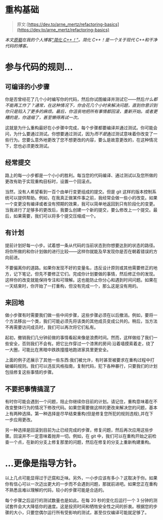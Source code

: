 # 重构基础

> 原文:[https://dev.to/arne_mertz/refactoring-basics](https://dev.to/arne_mertz/refactoring-basics)

*本文[原载](https://arne-mertz.de/2017/02/refactoring-basics/)在我的个人博客[“简化 C++！”](https://arne-mertz.de)。简化 C++！是一个关于现代 C++和干净代码的博客。*

# 参与代码的规则...

## 可编译的小步骤

你是否曾经花了几个小时编写你的代码，然后你试图编译并测试它——然后*什么都不能再工作了？通常，在这种情况下，你会花几个小时来解决问题，直到你意识到你只是陷入了更多的麻烦。最后，你沮丧地把所有事情都回滚，重新开始。或者更糟的是，你退缩了，甚至懒得再试一次。*

这就是为什么重构最好在小步骤中完成，每个步骤都要编译并通过测试。你可能会问，为什么要通过测试。你想要通过测试，因为*而不是*通过测试意味着你改变了一些行为。您要么意外地更改了您不想更改的内容，要么是故意更改的，在这种情况下，您也必须更改测试。

## 经常提交

路上的每一小步都是一个小小的胜利。每当您的代码编译、通过测试以及您所做的更改有助于实现重构目标时，设置一个回滚点。

当然，没有人希望看到一百个由单行变更组成的提交。但是 git 这样的版本控制系统可以提供帮助。例如，在我真正做某件事之前，我经常会做一些小的改变。如果一个变更没有编译或者没有预期的效果，我可以简单地返回到只有阶段化的变更。当我进行了足够多的更改后，我要么创建一个新的提交，要么修改上一个提交。最后，如果需要，我们可以将多个提交压缩成一个。

## 有计划

提前计划好每一小步。试着想一条从代码的当前状态到你想要达到的状态的路径。将你所做的和你计划做的进行比较——这样你就能及早发现你是否在朝着错误的方向前进。

不要偏离你的道路。如果你发现不好的变量名，违反设计原则或其他需要修正的地方，记下笔记，但先不要修正它们。完成你计划要做的事情，然后修正你的发现。这样你的改变就能保持专注和可理解。这也能防止你分心和遇到时间问题。如果在一天结束时，你开始了一打重构，但没有完成一个，那么这是没有用的。

## 来回地

做小步骤有时需要我们做一些中间步骤，这些步骤必须在以后撤消。例如，要将一个方法移出一个类，我们可能必须先将该类的其他成员变成公共的。稍后，当方法不再需要访问成员时，我们可以再次将它们私有。

起初，撤销我们几分钟前做的事情看起来像是浪费时间。然而，这样做给了我们一些安全，否则我们不会有。把它比作穿过一个漆黑的房间:沿着墙摸索着走，绕了一大圈，可能比在黑暗中跌跌撞撞地跑进家具里更安全。

上面的例子还展示了其他一些东西:我们被允许，有时甚至被要求在重构过程中打破编码规则。我们可以违反风格指南，复制代码，犯下各种暴行，只要我们的计划包括修复这些事情的步骤。

## 不要把事情搞混了

有时你可能会遇到一个问题，阻止你继续你目前的计划。请记住，重构意味着在不改变整体行为的情况下修改代码。如果您需要做这样的更改来解决您的问题，基本上有两种选择。第一种选择是尽早结束重构(但是修复您所犯的规则违规),并在下一步应用更改。

另一种选择是回滚到目前为止已经完成的步骤，修复问题，然后再次应用这些步骤。回滚并不一定意味着抛弃一切。例如，在 git 中，我们可以在重构开始之前检查一个点，在新的分支上修复那里的问题，然后在修复的分支上重新构建重构。

# ...更像是指导方针。

以上几点可能显得过于迂腐和乏味。另外，一小步应该有多小？这取决于你。如果你有信心可以一次迈出更大的一步而不会遇到问题，那就前进吧。如果您正在重构不熟悉且难以理解的代码，较小的步骤可能是合适的。

每个步骤之后运行的测试数量也是如此。在每 20 秒的变化后运行一个 3 分钟的测试套件会大大降低你的速度。这是投资时间和牺牲安全性之间的折衷。根据您的步骤的大小，只要您偶尔运行所有受影响的测试，甚至仅仅编译可能就足够了。
